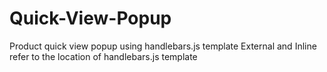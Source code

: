 # Quick-View-Popup
Product quick view popup using handlebars.js template
External and Inline refer to the location of handlebars.js template
